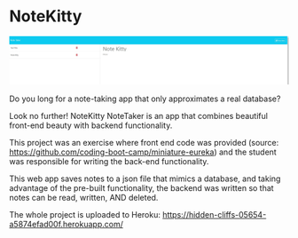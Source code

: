 # NoteKitty

![NoteKitty](notescreen.jpg)

Do you long for a note-taking app that only approximates a real database?

Look no further!  NoteKitty NoteTaker is an app that combines beautiful front-end
beauty with backend functionality.

This project was an exercise where front end code was provided (source: https://github.com/coding-boot-camp/miniature-eureka)
and the student was responsible for writing the back-end functionality.

This web app saves notes to a json file that mimics a database, and taking
advantage of the pre-built functionality, the backend was written so that notes
can be read, written, AND deleted.

The whole project is uploaded to Heroku:  https://hidden-cliffs-05654-a5874efad00f.herokuapp.com/
